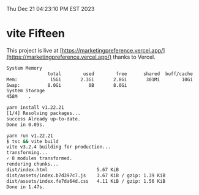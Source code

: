 Thu Dec 21 04:23:10 PM EST 2023

# vite Fifteen


This project is live at [https://marketingpreference.vercel.app/](https://marketingpreference.vercel.app/) thanks to Vercel.

```bash
System Memory
               total        used        free      shared  buff/cache   available
Mem:            15Gi       2.3Gi       2.8Gi       301Mi        10Gi        12Gi
Swap:          8.0Gi          0B       8.0Gi
System Storage
458M	.
```
```bash
yarn install v1.22.21
[1/4] Resolving packages...
success Already up-to-date.
Done in 0.09s.
```
```bash
yarn run v1.22.21
$ tsc && vite build
vite v3.2.4 building for production...
transforming...
✓ 8 modules transformed.
rendering chunks...
dist/index.html                  5.67 KiB
dist/assets/index.b7d397c7.js    3.67 KiB / gzip: 1.39 KiB
dist/assets/index.fe7da64d.css   4.11 KiB / gzip: 1.56 KiB
Done in 1.47s.
```
